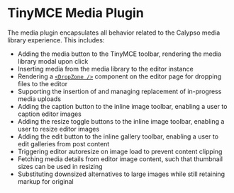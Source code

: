# TinyMCE Media Plugin

The media plugin encapsulates all behavior related to the Calypso media library experience. This includes:

- Adding the media button to the TinyMCE toolbar, rendering the media library modal upon click
- Inserting media from the media library to the editor instance
- Rendering a [`<DropZone />`](../../../drop-zone) component on the editor page for dropping files to the editor
- Supporting the insertion of and managing replacement of in-progress media uploads
- Adding the caption button to the inline image toolbar, enabling a user to caption editor images
- Adding the resize toggle buttons to the inline image toolbar, enabling a user to resize editor images
- Adding the edit button to the inline gallery toolbar, enabling a user to edit galleries from post content
- Triggering editor autoresize on image load to prevent content clipping
- Fetching media details from editor image content, such that thumbnail sizes can be used in resizing
- Substituting downsized alternatives to large images while still retaining markup for original

